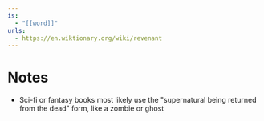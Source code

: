 ```yaml
---
is:
  - "[[word]]"
urls:
  - https://en.wiktionary.org/wiki/revenant
---
```

# Notes
- Sci-fi or fantasy books most likely use the "supernatural being returned from the dead" form, like a zombie or ghost
